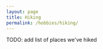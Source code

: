 ```yaml
---
layout: page
title: Hiking
permalink: /hobbies/hiking/
---
```


TODO: add list of places we've hiked
